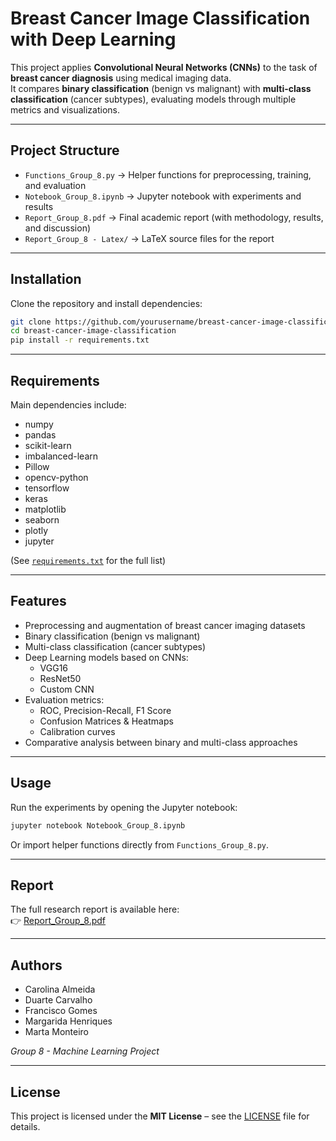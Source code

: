 # Breast Cancer Image Classification with Deep Learning

This project applies **Convolutional Neural Networks (CNNs)** to the task of **breast cancer diagnosis** using medical imaging data.  
It compares **binary classification** (benign vs malignant) with **multi-class classification** (cancer subtypes), evaluating models through multiple metrics and visualizations.

---

## Project Structure
- `Functions_Group_8.py` → Helper functions for preprocessing, training, and evaluation  
- `Notebook_Group_8.ipynb` → Jupyter notebook with experiments and results  
- `Report_Group_8.pdf` → Final academic report (with methodology, results, and discussion)  
- `Report_Group_8 - Latex/` → LaTeX source files for the report  

---

## Installation
Clone the repository and install dependencies:

```bash
git clone https://github.com/yourusername/breast-cancer-image-classification.git
cd breast-cancer-image-classification
pip install -r requirements.txt
```

---

## Requirements
Main dependencies include:

- numpy  
- pandas  
- scikit-learn  
- imbalanced-learn  
- Pillow  
- opencv-python  
- tensorflow  
- keras  
- matplotlib  
- seaborn  
- plotly  
- jupyter  

(See [`requirements.txt`](requirements.txt) for the full list)

---

## Features
- Preprocessing and augmentation of breast cancer imaging datasets  
- Binary classification (benign vs malignant)  
- Multi-class classification (cancer subtypes)  
- Deep Learning models based on CNNs:  
  - VGG16  
  - ResNet50  
  - Custom CNN  
- Evaluation metrics:  
  - ROC, Precision-Recall, F1 Score  
  - Confusion Matrices & Heatmaps  
  - Calibration curves  
- Comparative analysis between binary and multi-class approaches  

---

## Usage
Run the experiments by opening the Jupyter notebook:

```bash
jupyter notebook Notebook_Group_8.ipynb
```

Or import helper functions directly from `Functions_Group_8.py`.

---

## Report
The full research report is available here:  
👉 [Report_Group_8.pdf](Report_Group_8.pdf)

---

## Authors
- Carolina Almeida  
- Duarte Carvalho  
- Francisco Gomes  
- Margarida Henriques  
- Marta Monteiro  

*Group 8 - Machine Learning Project*

---

## License
This project is licensed under the **MIT License** – see the [LICENSE](LICENSE) file for details.
